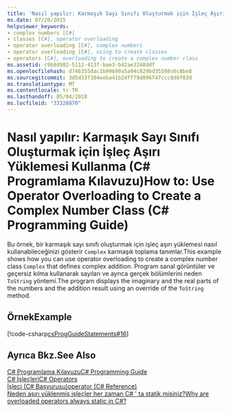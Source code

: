```yaml
---
title: 'Nasıl yapılır: Karmaşık Sayı Sınıfı Oluşturmak için İşleç Aşırı Yüklemesi Kullanma (C# Programlama Kılavuzu)'
ms.date: 07/20/2015
helpviewer_keywords:
- complex numbers [C#]
- classes [C#], operator overloading
- operator overloading [C#], complex numbers
- operator overloading [C#], using to create classes
- operators [C#], overloading to create a complex number class
ms.assetid: c9b8d982-5112-413f-bae3-b42ae3248ddf
ms.openlocfilehash: d746355dac1b99690a5a94c829bd35598c6c8be8
ms.sourcegitcommit: 3d5d33f384eeba41b2dff79d096f47ccc8d8f03d
ms.translationtype: MT
ms.contentlocale: tr-TR
ms.lasthandoff: 05/04/2018
ms.locfileid: "33328870"
---
```

# <a name="how-to-use-operator-overloading-to-create-a-complex-number-class-c-programming-guide"></a><span data-ttu-id="af3ca-102">Nasıl yapılır: Karmaşık Sayı Sınıfı Oluşturmak için İşleç Aşırı Yüklemesi Kullanma (C# Programlama Kılavuzu)</span><span class="sxs-lookup"><span data-stu-id="af3ca-102">How to: Use Operator Overloading to Create a Complex Number Class (C# Programming Guide)</span></span>
<span data-ttu-id="af3ca-103">Bu örnek, bir karmaşık sayı sınıfı oluşturmak için işleç aşırı yüklemesi nasıl kullanabileceğinizi gösterir `Complex` karmaşık toplama tanımlar.</span><span class="sxs-lookup"><span data-stu-id="af3ca-103">This example shows how you can use operator overloading to create a complex number class `Complex` that defines complex addition.</span></span> <span data-ttu-id="af3ca-104">Program sanal görüntüler ve geçersiz kılma kullanarak sayıları ve ayrıca gerçek bölümlerini neden `ToString` yöntemi.</span><span class="sxs-lookup"><span data-stu-id="af3ca-104">The program displays the imaginary and the real parts of the numbers and the addition result using an override of the `ToString` method.</span></span>  
  
## <a name="example"></a><span data-ttu-id="af3ca-105">Örnek</span><span class="sxs-lookup"><span data-stu-id="af3ca-105">Example</span></span>  
 [!code-csharp[csProgGuideStatements#16](../../../csharp/programming-guide/classes-and-structs/codesnippet/CSharp/how-to-use-operator-overloading-to-create-a-complex-number-class_1.cs)]  
  
## <a name="see-also"></a><span data-ttu-id="af3ca-106">Ayrıca Bkz.</span><span class="sxs-lookup"><span data-stu-id="af3ca-106">See Also</span></span>  
 [<span data-ttu-id="af3ca-107">C# Programlama Kılavuzu</span><span class="sxs-lookup"><span data-stu-id="af3ca-107">C# Programming Guide</span></span>](../../../csharp/programming-guide/index.md)  
 [<span data-ttu-id="af3ca-108">C# İşleçleri</span><span class="sxs-lookup"><span data-stu-id="af3ca-108">C# Operators</span></span>](../../../csharp/language-reference/operators/index.md)  
 [<span data-ttu-id="af3ca-109">İşleci (C# Başvurusu)</span><span class="sxs-lookup"><span data-stu-id="af3ca-109">operator (C# Reference)</span></span>](../../../csharp/language-reference/keywords/operator.md)  
 [<span data-ttu-id="af3ca-110">Neden aşırı yüklenmiş işleçler her zaman C# ' ta statik misiniz?</span><span class="sxs-lookup"><span data-stu-id="af3ca-110">Why are overloaded operators always static in C#?</span></span>](https://blogs.msdn.microsoft.com/ericlippert/2007/05/14/why-are-overloaded-operators-always-static-in-c/)
